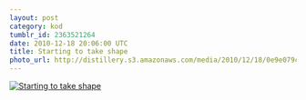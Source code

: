 ```yaml
---
layout: post
category: kod
tumblr_id: 2363521264  
date: 2010-12-18 20:06:00 UTC
title: Starting to take shape
photo_url: http://distillery.s3.amazonaws.com/media/2010/12/18/0e9e079cd037491092ba0cb45d0e1ec4_7.jpg
---
```


[![Starting to take shape](http://distillery.s3.amazonaws.com/media/2010/12/18/0e9e079cd037491092ba0cb45d0e1ec4_7.jpg)](http://instagr.am/p/m49y/)